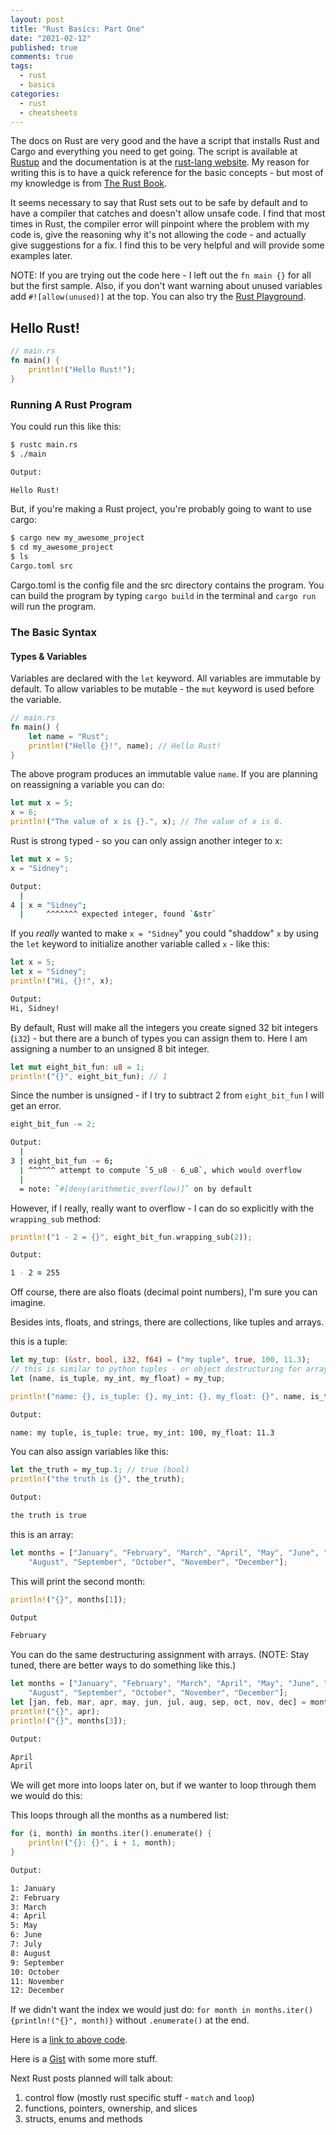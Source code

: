 ```yaml
---
layout: post
title: "Rust Basics: Part One"
date: "2021-02-12"
published: true
comments: true
tags:
  - rust
  - basics
categories:
  - rust
  - cheatsheets
---
```


The docs on Rust are very good and the have a script that installs Rust and Cargo and everything you need to get going. The script is available at [Rustup](https://rustup.rs/) and the documentation is at the [rust-lang website](https://www.rust-lang.org/). My reason for writing this is to have a quick reference for the basic concepts - but most of my knowledge is from [The Rust Book](https://doc.rust-lang.org/book/).

It seems necessary to say that Rust sets out to be safe by default and to have a compiler that catches and doesn't allow unsafe code. I find that most times in Rust, the compiler error will pinpoint where the problem with my code is, give the reasoning why it's not allowing the code - and actually give suggestions for a fix. I find this to be very helpful and will provide some examples later.

NOTE: If you are trying out the code here - I left out the `fn main {}` for all but the first sample. Also, if you don't want warning about unused variables add `#![allow(unused)]` at the top. You can also try the [Rust Playground](https://play.rust-lang.org/).

## Hello Rust!

```rust
// main.rs
fn main() {
    println!("Hello Rust!");
}

```

### Running A Rust Program

You could run this like this:

```zsh
$ rustc main.rs
$ ./main

Output:

Hello Rust!
```

But, if you're making a Rust project, you're probably going to want to use cargo:

```zsh
$ cargo new my_awesome_project
$ cd my_awesome_project
$ ls
Cargo.toml src
```

Cargo.toml is the config file and the src directory contains the program. You can build the program by typing `cargo build` in the terminal and `cargo run` will run the program.

### The Basic Syntax

#### Types &amp; Variables

Variables are declared with the `let` keyword. All variables are immutable by default. To allow variables to be mutable - the `mut` keyword is used before the variable.

```rust
// main.rs
fn main() {
    let name = "Rust";
    println!("Hello {}!", name); // Hello Rust!
}
```

The above program produces an immutable value `name`. If you are planning on reassigning a variable you can do:

```rust
let mut x = 5;
x = 6;
println!("The value of x is {}.", x); // The value of x is 6.
```

Rust is strong typed - so you can only assign another integer to x:

```rust
let mut x = 5;
x = "Sidney";
```

```zsh
Output:
  |
4 | x = "Sidney";
  |     ^^^^^^^ expected integer, found `&str`
```

If you _really_ wanted to make `x = "Sidney`" you could "shaddow" `x` by using the `let` keyword to initialize another variable called `x` - like this:

```rust
let x = 5;
let x = "Sidney";
println!("Hi, {}!", x);
```

```zsh
Output:
Hi, Sidney!
```

By default, Rust will make all the integers you create signed 32 bit integers (`i32`) - but there are a bunch of types you can assign them to. Here I am assigning a number to an unsigned 8 bit integer.

```rust
let mut eight_bit_fun: u8 = 1;
println!("{}", eight_bit_fun); // 1
```

Since the number is unsigned - if I try to subtract 2 from `eight_bit_fun` I will get an error.

```rust
eight_bit_fun -= 2;
```

```zsh
Output:
  |
3 | eight_bit_fun -= 6;
  | ^^^^^^ attempt to compute `5_u8 - 6_u8`, which would overflow
  |
  = note: `#[deny(arithmetic_overflow)]` on by default
```

However, if I really, really want to overflow - I can do so explicitly with the `wrapping_sub` method:

```rust
println!("1 - 2 = {}", eight_bit_fun.wrapping_sub(2));
```

```zsh
Output:

1 - 2 = 255
```

Off course, there are also floats (decimal point numbers), I'm sure you can imagine.

Besides ints, floats, and strings, there are collections, like tuples and arrays.

this is a tuple:

```rust
let my_tup: (&str, bool, i32, f64) = ("my tuple", true, 100, 11.3);
// this is similar to python tuples - or object destructuring for arrays in JavaScript
let (name, is_tuple, my_int, my_float) = my_tup;

println!("name: {}, is_tuple: {}, my_int: {}, my_float: {}", name, is_tuple, my_int, my_float);
```

```zsh
Output:

name: my tuple, is_tuple: true, my_int: 100, my_float: 11.3
```

You can also assign variables like this:

```rust
let the_truth = my_tup.1; // true (bool)
println!("the truth is {}", the_truth);
```

```zsh
Output:

the truth is true
```

this is an array:

```rust
let months = ["January", "February", "March", "April", "May", "June", "July",
    "August", "September", "October", "November", "December"];
```

This will print the second month:

```rust
println!("{}", months[1]);
```

```zsh
Output

February
```

You can do the same destructuring assignment with arrays. (NOTE: Stay tuned, there are better ways to do something like this.)

```rust
let months = ["January", "February", "March", "April", "May", "June", "July",
    "August", "September", "October", "November", "December"];
let [jan, feb, mar, apr, may, jun, jul, aug, sep, oct, nov, dec] = months;
println!("{}", apr);
println!("{}", months[3]);
```

```zsh
Output:

April
April
```

We will get more into loops later on, but if we wanter to loop through them we would do this:

This loops through all the months as a numbered list:

```rust
for (i, month) in months.iter().enumerate() {
    println!("{}: {}", i + 1, month);
}
```

```zsh
Output:

1: January
2: February
3: March
4: April
5: May
6: June
7: July
8: August
9: September
10: October
11: November
12: December

```

If we didn't want the index we would just do: `for month in months.iter(){println!("{}", month)}` without `.enumerate()` at the end.

Here is a [link to above code](https://play.rust-lang.org/?version=stable&mode=debug&edition=2018&gist=74c282811597b9013cae111d530e48f0).

Here is a [Gist](https://gist.github.com/DewofyourYouth/2756e6a3b2bc6b96f9669f36f3c87d44) with some more stuff.

Next Rust posts planned will talk about:

1. control flow (mostly rust specific stuff - `match` and `loop`)
2. functions, pointers, ownership, and slices
3. structs, enums and methods
